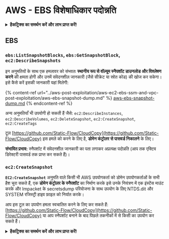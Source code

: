 # AWS - EBS विशेषाधिकार पदोन्नति

<details>

<summary><strong>हैकट्रिक्स का समर्थन करें और लाभ प्राप्त करें!</strong></summary>

* यदि आप अपनी कंपनी को **हैकट्रिक्स में विज्ञापित करना चाहते हैं** या यदि आप **PEASS के नवीनतम संस्करण को देखना चाहते हैं या HackTricks को PDF में डाउनलोड करना चाहते हैं** तो [**सदस्यता योजनाएं**](https://github.com/sponsors/carlospolop) देखें!
* [**आधिकारिक PEASS और HackTricks स्वैग**](https://peass.creator-spring.com) प्राप्त करें
* [**The PEASS Family**](https://opensea.io/collection/the-peass-family) की खोज करें, हमारा एकल [**NFTs**](https://opensea.io/collection/the-peass-family) संग्रह
* **💬 [**Discord समूह**](https://discord.gg/hRep4RUj7f) या [**टेलीग्राम समूह**](https://t.me/peass) में शामिल हों या मुझे **ट्विटर** पर फॉलो करें 🐦 [**@carlospolopm**](https://twitter.com/carlospolopm)**.**
* **हैकिंग ट्रिक्स साझा करें,** [**HackTricks**](https://github.com/carlospolop/hacktricks) और [**HackTricks Cloud**](https://github.com/carlospolop/hacktricks-cloud) github repos में पीआर जमा करके।

</details>

## EBS

### `ebs:ListSnapshotBlocks`, `ebs:GetSnapshotBlock`, `ec2:DescribeSnapshots`

इन अनुमतियों के साथ एक हमलावर को संभवतः **स्थानीय रूप से वॉल्यूम स्नैपशॉट डाउनलोड और विश्लेषण करने** की क्षमता होगी और उनमें संवेदनशील जानकारी (जैसे सीक्रेट या स्रोत कोड) की खोज कर सकेगा। इसे कैसे करें इसकी जानकारी यहां मिलेगी:

{% content-ref url="../aws-post-exploitation/aws-ec2-ebs-ssm-and-vpc-post-exploitation/aws-ebs-snapshot-dump.md" %}
[aws-ebs-snapshot-dump.md](../aws-post-exploitation/aws-ec2-ebs-ssm-and-vpc-post-exploitation/aws-ebs-snapshot-dump.md)
{% endcontent-ref %}

अन्य अनुमतियाँ भी उपयोगी हो सकती हैं जैसे: `ec2:DescribeInstances`, `ec2:DescribeVolumes`, `ec2:DeleteSnapshot`, `ec2:CreateSnapshot`, `ec2:CreateTags`

टूल [https://github.com/Static-Flow/CloudCopy](https://github.com/Static-Flow/CloudCopy) इस हमले को करने के लिए है, **डोमेन कंट्रोलर से पासवर्ड निकालने** के लिए।

**संभावित प्रभाव:** स्नैपशॉट में संवेदनशील जानकारी का पता लगाकर अप्रत्यक्ष पदोन्नति (आप तक एक्टिव डिरेक्टरी पासवर्ड तक प्राप्त कर सकते हैं)।

### **`ec2:CreateSnapshot`**

**`EC2:CreateSnapshot`** अनुमति वाले किसी भी AWS उपयोगकर्ता को डोमेन उपयोगकर्ताओं के सभी हैश चुरा सकते हैं, एक **डोमेन कंट्रोलर के स्नैपशॉट** का निर्माण करके इसे उनके नियंत्रण में एक इंस्टेंस माउंट करके और Impacket के secretsdump परियोजना के साथ उपयोग के लिए NTDS.dit और SYSTEM रजिस्ट्री हाइव फ़ाइल को निर्यात करके।

आप इस टूल का उपयोग हमला स्वचालित करने के लिए कर सकते हैं: [https://github.com/Static-Flow/CloudCopy](https://github.com/Static-Flow/CloudCopy) या आप स्नैपशॉट बनाने के बाद पिछले तकनीकों में से किसी का उपयोग कर सकते हैं।

<details>

<summary><strong>हैकट्रिक्स का समर्थन करें और लाभ प्राप्त करें!</strong></summary>

* यदि आप अपनी कंपनी को **हैकट्रिक्स में विज्ञापित करना चाहते हैं** या यदि आप **PEASS के नवीनतम संस्करण को देखना चाहते हैं या HackTricks को PDF में डाउनलोड करना चाहते हैं** तो [**सदस्यता योजनाएं**](https://github.com/sponsors/carlospolop) देखें!
* [**आधिकारिक PEASS और HackTricks स्वैग**](https://peass.creator-spring.com) प्राप्त करें
* [**The PEASS Family**](https://opensea.io/collection/the-peass-family) की खोज करें, हमारा एकल [**NFTs**](https://opensea.io/collection/the-peass-family) संग्रह
* **💬 [**Discord समूह**](https://discord.gg/hRep4RUj7f) या [**टेलीग्राम समूह**](https://t.me/peass) में शामिल हों या मुझे **ट्विटर** पर फॉलो करें 🐦 [**@carlospolopm**](https://twitter.com/carlospolopm)**.**
* **हैकिंग ट्रिक्स साझा करें,** [**HackTricks**](https://github.com/carlospolop/hacktricks) और [**HackTricks Cloud**](https://github.com/carlospolop/hacktricks-cloud) github repos में पीआर जमा करके।

</details>
